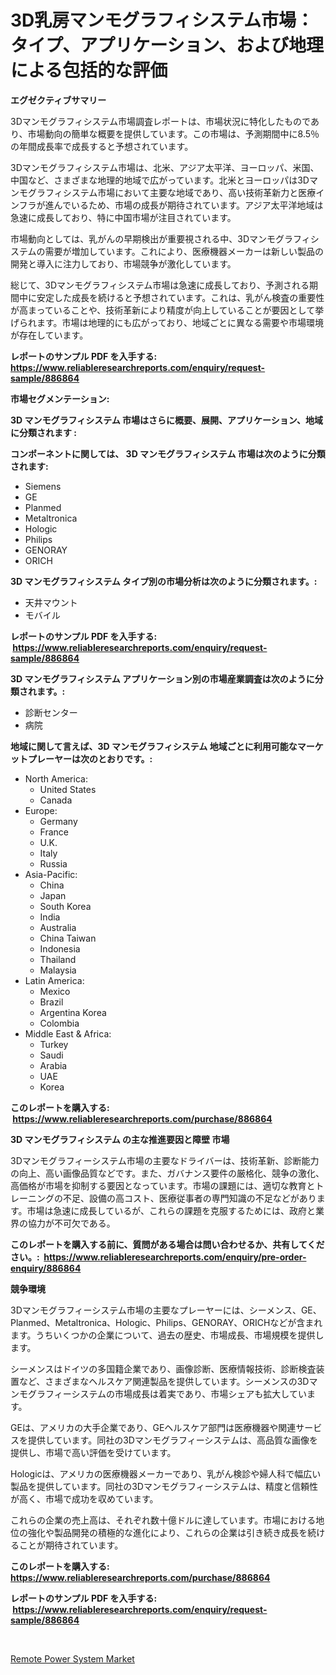 <p><h1>3D乳房マンモグラフィシステム市場：タイプ、アプリケーション、および地理による包括的な評価</h1></p><p><strong>エグゼクティブサマリー</strong></p>
<p><p>3Dマンモグラフィシステム市場調査レポートは、市場状況に特化したものであり、市場動向の簡単な概要を提供しています。この市場は、予測期間中に8.5％の年間成長率で成長すると予想されています。</p><p>3Dマンモグラフィシステム市場は、北米、アジア太平洋、ヨーロッパ、米国、中国など、さまざまな地理的地域で広がっています。北米とヨーロッパは3Dマンモグラフィシステム市場において主要な地域であり、高い技術革新力と医療インフラが進んでいるため、市場の成長が期待されています。アジア太平洋地域は急速に成長しており、特に中国市場が注目されています。</p><p>市場動向としては、乳がんの早期検出が重要視される中、3Dマンモグラフィシステムの需要が増加しています。これにより、医療機器メーカーは新しい製品の開発と導入に注力しており、市場競争が激化しています。</p><p>総じて、3Dマンモグラフィシステム市場は急速に成長しており、予測される期間中に安定した成長を続けると予想されています。これは、乳がん検査の重要性が高まっていることや、技術革新により精度が向上していることが要因として挙げられます。市場は地理的にも広がっており、地域ごとに異なる需要や市場環境が存在しています。</p></p>
<p><strong>レポートのサンプル PDF を入手する: <a href="https://www.reliableresearchreports.com/enquiry/request-sample/886864">https://www.reliableresearchreports.com/enquiry/request-sample/886864</a></strong></p>
<p><strong>市場セグメンテーション:</strong></p>
<p><strong> 3D マンモグラフィシステム 市場はさらに概要、展開、アプリケーション、地域に分類されます :</strong></p>
<p><strong>コンポーネントに関しては、 3D マンモグラフィシステム 市場は次のように分類されます: &nbsp;</strong></p>
<p><ul><li>Siemens</li><li>GE</li><li>Planmed</li><li>Metaltronica</li><li>Hologic</li><li>Philips</li><li>GENORAY</li><li>ORICH</li></ul></p>
<p><strong> 3D マンモグラフィシステム タイプ別の市場分析は次のように分類されます。:</strong></p>
<p><ul><li>天井マウント</li><li>モバイル</li></ul></p>
<p><strong>レポートのサンプル PDF を入手する: &nbsp;<a href="https://www.reliableresearchreports.com/enquiry/request-sample/886864">https://www.reliableresearchreports.com/enquiry/request-sample/886864</a></strong></p>
<p><strong> 3D マンモグラフィシステム アプリケーション別の市場産業調査は次のように分類されます。:</strong></p>
<p><ul><li>診断センター</li><li>病院</li></ul></p>
<p><strong>地域に関して言えば、3D マンモグラフィシステム 地域ごとに利用可能なマーケットプレーヤーは次のとおりです。:</strong></p>
<p><ul>
    <li>
        North America:
        <ul>
            <li>United States</li>
            <li>Canada</li>
        </ul>
    </li>
    <li>
        Europe:
        <ul>
            <li>Germany</li>
            <li>France</li>
            <li>U.K.</li>
            <li>Italy</li>
            <li>Russia</li>
        </ul>
    </li>
    <li>
        Asia-Pacific:
        <ul>
            <li>China</li>
            <li>Japan</li>
            <li>South Korea</li>
            <li>India</li>
            <li>Australia</li>
            <li>China Taiwan</li>
            <li>Indonesia</li>
            <li>Thailand</li>
            <li>Malaysia</li>
        </ul>
    </li>
    <li>
        Latin America:
        <ul>
            <li>Mexico</li>
            <li>Brazil</li>
            <li>Argentina Korea</li>
            <li>Colombia</li>
        </ul>
    </li>
    <li>
        Middle East & Africa:
        <ul>
            <li>Turkey</li>
            <li>Saudi</li>
            <li>Arabia</li>
            <li>UAE</li>
            <li>Korea</li>
        </ul>
    </li>
    </ul></p>
<p><strong>このレポートを購入する: &nbsp;<a href="https://www.reliableresearchreports.com/purchase/886864">https://www.reliableresearchreports.com/purchase/886864</a></strong></p>
<p><strong>3D マンモグラフィシステム の主な推進要因と障壁 市場</strong></p>
<p><p>3Dマンモグラフィーシステム市場の主要なドライバーは、技術革新、診断能力の向上、高い画像品質などです。また、ガバナンス要件の厳格化、競争の激化、高価格が市場を抑制する要因となっています。市場の課題には、適切な教育とトレーニングの不足、設備の高コスト、医療従事者の専門知識の不足などがあります。市場は急速に成長しているが、これらの課題を克服するためには、政府と業界の協力が不可欠である。</p></p>
<p><strong>このレポートを購入する前に、質問がある場合は問い合わせるか、共有してください。:&nbsp; <a href="https://www.reliableresearchreports.com/enquiry/pre-order-enquiry/886864">https://www.reliableresearchreports.com/enquiry/pre-order-enquiry/886864</a></strong></p>
<p><strong>競争環境</strong></p>
<p><p>3Dマンモグラフィーシステム市場の主要なプレーヤーには、シーメンス、GE、Planmed、Metaltronica、Hologic、Philips、GENORAY、ORICHなどが含まれます。うちいくつかの企業について、過去の歴史、市場成長、市場規模を提供します。</p><p>シーメンスはドイツの多国籍企業であり、画像診断、医療情報技術、診断検査装置など、さまざまなヘルスケア関連製品を提供しています。シーメンスの3Dマンモグラフィーシステムの市場成長は着実であり、市場シェアも拡大しています。</p><p>GEは、アメリカの大手企業であり、GEヘルスケア部門は医療機器や関連サービスを提供しています。同社の3Dマンモグラフィーシステムは、高品質な画像を提供し、市場で高い評価を受けています。</p><p>Hologicは、アメリカの医療機器メーカーであり、乳がん検診や婦人科で幅広い製品を提供しています。同社の3Dマンモグラフィーシステムは、精度と信頼性が高く、市場で成功を収めています。</p><p>これらの企業の売上高は、それぞれ数十億ドルに達しています。市場における地位の強化や製品開発の積極的な進化により、これらの企業は引き続き成長を続けることが期待されています。</p></p>
<p><strong>このレポートを購入する: &nbsp; <a href="https://www.reliableresearchreports.com/purchase/886864">https://www.reliableresearchreports.com/purchase/886864</a></strong></p>
<p><strong>レポートのサンプル PDF を入手する: &nbsp;<a href="https://www.reliableresearchreports.com/enquiry/request-sample/886864">https://www.reliableresearchreports.com/enquiry/request-sample/886864</a></strong><strong></strong></p>
<p>&nbsp;</p>
<p><p><a href="https://github.com/Sinjinluong3e0awx2m195k76/Market-Research-Report-List-1/blob/main/remote-power-system-market.md">Remote Power System Market</a></p></p>